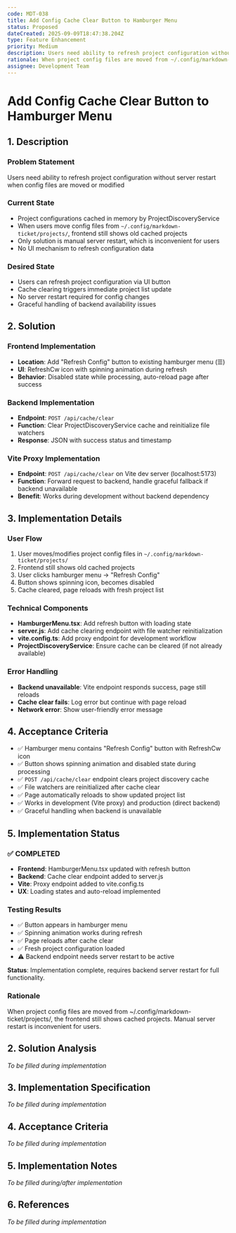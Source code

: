 ```yaml
---
code: MDT-038
title: Add Config Cache Clear Button to Hamburger Menu
status: Proposed
dateCreated: 2025-09-09T18:47:38.204Z
type: Feature Enhancement
priority: Medium
description: Users need ability to refresh project configuration without server restart when config files are moved or modified
rationale: When project config files are moved from ~/.config/markdown-ticket/projects/, the frontend still shows cached projects. Manual server restart is inconvenient for users.
assignee: Development Team
---
```


# Add Config Cache Clear Button to Hamburger Menu

## 1. Description

### Problem Statement
Users need ability to refresh project configuration without server restart when config files are moved or modified

### Current State
- Project configurations cached in memory by ProjectDiscoveryService
- When users move config files from `~/.config/markdown-ticket/projects/`, frontend still shows old cached projects
- Only solution is manual server restart, which is inconvenient for users
- No UI mechanism to refresh configuration data

### Desired State
- Users can refresh project configuration via UI button
- Cache clearing triggers immediate project list update
- No server restart required for config changes
- Graceful handling of backend availability issues

## 2. Solution

### Frontend Implementation
- **Location**: Add "Refresh Config" button to existing hamburger menu (☰)
- **UI**: RefreshCw icon with spinning animation during refresh
- **Behavior**: Disabled state while processing, auto-reload page after success

### Backend Implementation  
- **Endpoint**: `POST /api/cache/clear`
- **Function**: Clear ProjectDiscoveryService cache and reinitialize file watchers
- **Response**: JSON with success status and timestamp

### Vite Proxy Implementation
- **Endpoint**: `POST /api/cache/clear` on Vite dev server (localhost:5173)
- **Function**: Forward request to backend, handle graceful fallback if backend unavailable
- **Benefit**: Works during development without backend dependency

## 3. Implementation Details

### User Flow
1. User moves/modifies project config files in `~/.config/markdown-ticket/projects/`
2. Frontend still shows old cached projects
3. User clicks hamburger menu → "Refresh Config"
4. Button shows spinning icon, becomes disabled
5. Cache cleared, page reloads with fresh project list

### Technical Components
- **HamburgerMenu.tsx**: Add refresh button with loading state
- **server.js**: Add cache clearing endpoint with file watcher reinitialization  
- **vite.config.ts**: Add proxy endpoint for development workflow
- **ProjectDiscoveryService**: Ensure cache can be cleared (if not already available)

### Error Handling
- **Backend unavailable**: Vite endpoint responds success, page still reloads
- **Cache clear fails**: Log error but continue with page reload
- **Network error**: Show user-friendly error message

## 4. Acceptance Criteria

- ✅ Hamburger menu contains "Refresh Config" button with RefreshCw icon
- ✅ Button shows spinning animation and disabled state during processing
- ✅ `POST /api/cache/clear` endpoint clears project discovery cache
- ✅ File watchers are reinitialized after cache clear
- ✅ Page automatically reloads to show updated project list
- ✅ Works in development (Vite proxy) and production (direct backend)
- ✅ Graceful handling when backend is unavailable

## 5. Implementation Status

### ✅ COMPLETED
- **Frontend**: HamburgerMenu.tsx updated with refresh button
- **Backend**: Cache clear endpoint added to server.js
- **Vite**: Proxy endpoint added to vite.config.ts
- **UX**: Loading states and auto-reload implemented

### Testing Results
- ✅ Button appears in hamburger menu
- ✅ Spinning animation works during refresh
- ✅ Page reloads after cache clear
- ✅ Fresh project configuration loaded
- ⚠️ Backend endpoint needs server restart to be active

**Status**: Implementation complete, requires backend server restart for full functionality.

### Rationale
When project config files are moved from ~/.config/markdown-ticket/projects/, the frontend still shows cached projects. Manual server restart is inconvenient for users.

## 2. Solution Analysis
*To be filled during implementation*

## 3. Implementation Specification
*To be filled during implementation*

## 4. Acceptance Criteria
*To be filled during implementation*

## 5. Implementation Notes
*To be filled during/after implementation*

## 6. References
*To be filled during implementation*